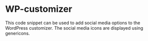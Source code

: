 WP-customizer
=============

This code snippet can be used to add social media options to the WordPress customizer. The social media icons are displayed using genericons.
